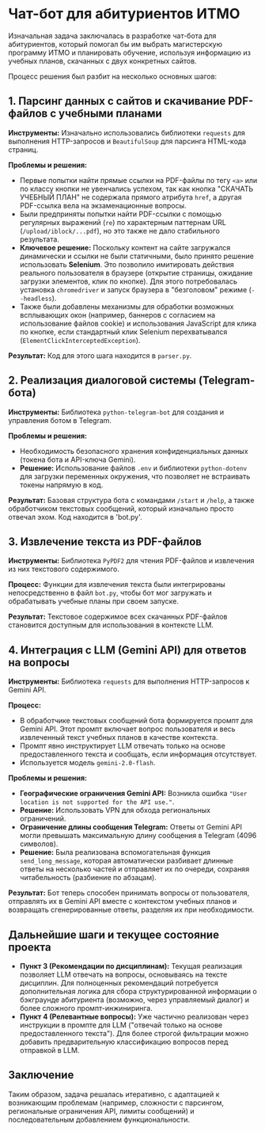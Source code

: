 # Чат-бот для абитуриентов ИТМО

Изначальная задача заключалась в разработке чат-бота для абитуриентов, который помогал бы им выбрать магистерскую программу ИТМО и планировать обучение, используя информацию из учебных планов, скачанных с двух конкретных сайтов.

Процесс решения был разбит на несколько основных шагов:

## 1. Парсинг данных с сайтов и скачивание PDF-файлов с учебными планами

**Инструменты:**
Изначально использовались библиотеки `requests` для выполнения HTTP-запросов и `BeautifulSoup` для парсинга HTML-кода страниц.

**Проблемы и решения:**
* Первые попытки найти прямые ссылки на PDF-файлы по тегу `<a>` или по классу кнопки не увенчались успехом, так как кнопка "СКАЧАТЬ УЧЕБНЫЙ ПЛАН" не содержала прямого атрибута `href`, а другая PDF-ссылка вела на экзаменационные вопросы.
* Были предприняты попытки найти PDF-ссылки с помощью регулярных выражений (`re`) по характерным паттернам URL (`/upload/iblock/...pdf`), но это также не дало стабильного результата.
* **Ключевое решение:** Поскольку контент на сайте загружался динамически и ссылки не были статичными, было принято решение использовать **Selenium**. Это позволило имитировать действия реального пользователя в браузере (открытие страницы, ожидание загрузки элементов, клик по кнопке). Для этого потребовалась установка `chromedriver` и запуск браузера в "безголовом" режиме (`--headless`).
* Также были добавлены механизмы для обработки возможных всплывающих окон (например, баннеров с согласием на использование файлов cookie) и использования JavaScript для клика по кнопке, если стандартный клик Selenium перехватывался (`ElementClickInterceptedException`).

**Результат:** Код для этого шага находится в `parser.py`.

## 2. Реализация диалоговой системы (Telegram-бота)

**Инструменты:**
Библиотека `python-telegram-bot` для создания и управления ботом в Telegram.

**Проблемы и решения:**
* Необходимость безопасного хранения конфиденциальных данных (токена бота и API-ключа Gemini).
* **Решение:** Использование файлов `.env` и библиотеки `python-dotenv` для загрузки переменных окружения, что позволяет не встраивать токены напрямую в код.

**Результат:** Базовая структура бота с командами `/start` и `/help`, а также обработчиком текстовых сообщений, который изначально просто отвечал эхом. Код находится в 'bot.py'.

## 3. Извлечение текста из PDF-файлов

**Инструменты:**
Библиотека `PyPDF2` для чтения PDF-файлов и извлечения из них текстового содержимого.

**Процесс:**
Функции для извлечения текста были интегрированы непосредственно в файл `bot.py`, чтобы бот мог загружать и обрабатывать учебные планы при своем запуске.

**Результат:** Текстовое содержимое всех скачанных PDF-файлов становится доступным для использования в контексте LLM.

## 4. Интеграция с LLM (Gemini API) для ответов на вопросы

**Инструменты:**
Библиотека `requests` для выполнения HTTP-запросов к Gemini API.

**Процесс:**
* В обработчике текстовых сообщений бота формируется промпт для Gemini API. Этот промпт включает вопрос пользователя и весь извлеченный текст учебных планов в качестве контекста.
* Промпт явно инструктирует LLM отвечать только на основе предоставленного текста и сообщать, если информация отсутствует.
* Используется модель `gemini-2.0-flash`.

**Проблемы и решения:**
* **Географические ограничения Gemini API:** Возникла ошибка `"User location is not supported for the API use."`.
* **Решение:** Использовать VPN для обхода региональных ограничений.
* **Ограничение длины сообщения Telegram:** Ответы от Gemini API могли превышать максимальную длину сообщения в Telegram (4096 символов).
* **Решение:** Была реализована вспомогательная функция `send_long_message`, которая автоматически разбивает длинные ответы на несколько частей и отправляет их по очереди, сохраняя читабельность (разбиение по абзацам).

**Результат:** Бот теперь способен принимать вопросы от пользователя, отправлять их в Gemini API вместе с контекстом учебных планов и возвращать сгенерированные ответы, разделяя их при необходимости.

## Дальнейшие шаги и текущее состояние проекта

* **Пункт 3 (Рекомендации по дисциплинам):** Текущая реализация позволяет LLM отвечать на вопросы, основываясь на тексте дисциплин. Для полноценных рекомендаций потребуется дополнительная логика для сбора структурированной информации о бэкграунде абитуриента (возможно, через управляемый диалог) и более сложного промпт-инжиниринга.
* **Пункт 4 (Релевантные вопросы):** Уже частично реализован через инструкции в промпте для LLM ("отвечай только на основе предоставленного текста"). Для более строгой фильтрации можно добавить предварительную классификацию вопросов перед отправкой в LLM.

## Заключение

Таким образом, задача решалась итеративно, с адаптацией к возникающим проблемам (например, сложности с парсингом, региональные ограничения API, лимиты сообщений) и последовательным добавлением функциональности.
